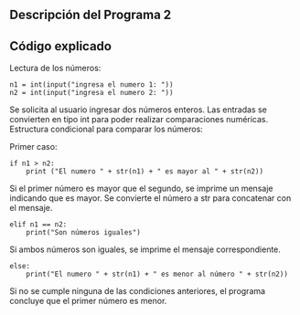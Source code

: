 ## Descripción del Programa 2
## Código explicado
Lectura de los números:

```
n1 = int(input("ingresa el numero 1: "))
n2 = int(input("ingresa el numero 2: "))
```
Se solicita al usuario ingresar dos números enteros.
Las entradas se convierten en tipo int para poder realizar comparaciones numéricas.
Estructura condicional para comparar los números:

Primer caso:
```
if n1 > n2:
    print ("El numero " + str(n1) + " es mayor al " + str(n2))
```

Si el primer número es mayor que el segundo, se imprime un mensaje indicando que es mayor.
Se convierte el número a str para concatenar con el mensaje.
```
elif n1 == n2:
    print("Son números iguales")
```

Si ambos números son iguales, se imprime el mensaje correspondiente.
```
else:
    print("El numero " + str(n1) + " es menor al número " + str(n2))
```
Si no se cumple ninguna de las condiciones anteriores, el programa concluye que el primer número es menor.

